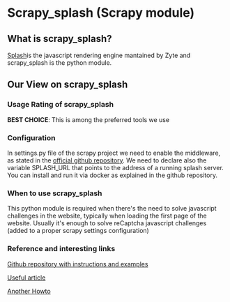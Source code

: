 # Scrapy_splash (Scrapy module)

## What is scrapy_splash?
[Splash](https://github.com/scrapy-plugins/scrapy-splash "Splash")is the javascript rendering engine mantained by Zyte and scrapy_splash is the python module.

## Our View on scrapy_splash

### Usage Rating of scrapy_splash
**BEST CHOICE**: This is among the preferred tools we use

### Configuration
In settings.py file of the scrapy project we need to enable the middleware, as stated in the [official github repository](https://github.com/scrapy-plugins/scrapy-splash).
We need to declare also the variable SPLASH_URL that points to the address of a running splash server. You can install and run it via docker as explained in the github repository.

### When to use scrapy_splash
This python module is required when there's the need to solve javascript challenges in the website, typically when loading the first page of the website.
Usually it's enough to solve reCaptcha javascript challenges (added to a proper scrapy settings configuration)

### Reference and interesting links
[Github repository with instructions and examples](https://github.com/scrapy-plugins/scrapy-splash)

[Useful article](https://www.zyte.com/blog/handling-javascript-in-scrapy-with-splash/)

[Another Howto](https://medium.com/@shahwaiz055/scrapy-splash-400a03a829bf)

